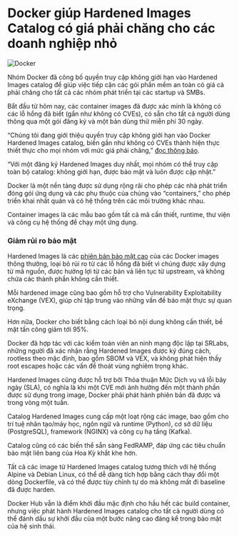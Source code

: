 # Docker giúp Hardened Images Catalog có giá phải chăng cho các doanh nghiệp nhỏ

![Docker](https://www.bleepstatic.com/content/hl-images/2022/04/21/Docker_header.jpg)

Nhóm Docker đã công bố quyền truy cập không giới hạn vào Hardened Images catalog để giúp việc tiếp cận các gói phần mềm an toàn có giá cả phải chăng cho tất cả các nhóm phát triển tại các startup và SMBs.

Bắt đầu từ hôm nay, các container images đã được xác minh là không có các lỗ hổng đã biết (gần như không có CVEs), có sẵn cho tất cả người dùng thông qua một gói đăng ký và một bản dùng thử miễn phí 30 ngày.

“Chúng tôi đang giới thiệu quyền truy cập không giới hạn vào Docker Hardened Images catalog, biến gần như không có CVEs thành hiện thực thiết thực cho mọi nhóm với mức giá phải chăng,” [đọc thông báo](https://www.docker.com/blog/unlimited-access-to-docker-hardened-images-because-security-should-be-affordable-always/).

“Với một đăng ký Hardened Images duy nhất, mọi nhóm có thể truy cập toàn bộ catalog: không giới hạn, được bảo mật và luôn được cập nhật.”

Docker là một nền tảng được sử dụng rộng rãi cho phép các nhà phát triển đóng gói ứng dụng và các phụ thuộc của chúng vào “containers,” cho phép triển khai nhất quán và có hệ thống trên các môi trường khác nhau.

Container images là các mẫu bao gồm tất cả mã cần thiết, runtime, thư viện và công cụ hệ thống để chạy một ứng dụng.

### Giảm rủi ro bảo mật

Hardened Images là các [phiên bản bảo mật cao](http://www.docker.com/products/dhi-enterprise-smb-startup/) của các Docker images thông thường, loại bỏ rủi ro từ các lỗ hổng đã biết vì chúng được xây dựng từ mã nguồn, được hưởng lợi từ các bản vá liên tục từ upstream, và không chứa các thành phần không cần thiết.

Mỗi hardened image cũng bao gồm hỗ trợ cho Vulnerability Exploitability eXchange (VEX), giúp chỉ tập trung vào những vấn đề bảo mật thực sự quan trọng.

Hơn nữa, Docker cho biết bằng cách loại bỏ nội dung không cần thiết, bề mặt tấn công giảm tới 95%.

Docker đã hợp tác với các kiểm toán viên an ninh mạng độc lập tại SRLabs, những người đã xác nhận rằng Hardened Images được ký đúng cách, rootless theo mặc định, bao gồm SBOM và VEX, và không phát hiện thấy root escapes hoặc các vấn đề thoát vùng nghiêm trọng khác.

Hardened Images cũng được hỗ trợ bởi Thỏa thuận Mức Dịch vụ vá lỗi bảy ngày (SLA), có nghĩa là khi một CVE mới ảnh hưởng đến một thành phần được sử dụng trong image, Docker phải phát hành phiên bản đã được vá trong vòng một tuần.

Catalog Hardened Images cung cấp một loạt rộng các image, bao gồm cho trí tuệ nhân tạo/máy học, ngôn ngữ và runtime (Python), cơ sở dữ liệu (PostgreSQL), framework (NGINX) và công cụ hạ tầng (Kafka).

Catalog cũng có các biến thể sẵn sàng FedRAMP, đáp ứng các tiêu chuẩn bảo mật liên bang của Hoa Kỳ khắt khe hơn.

Tất cả các image từ Hardened Images catalog tương thích với hệ thống Alpine và Debian Linux, có thể dễ dàng tích hợp bằng cách thay đổi một dòng Dockerfile, và có thể được tùy chỉnh tự do mà không mất đi baseline đã được harden.

Docker Hub vẫn là điểm khởi đầu mặc định cho hầu hết các build container, nhưng việc phát hành Hardened Images catalog cho tất cả người dùng có thể đánh dấu sự khởi đầu của một bước nâng cao đáng kể trong bảo mật của hệ sinh thái.